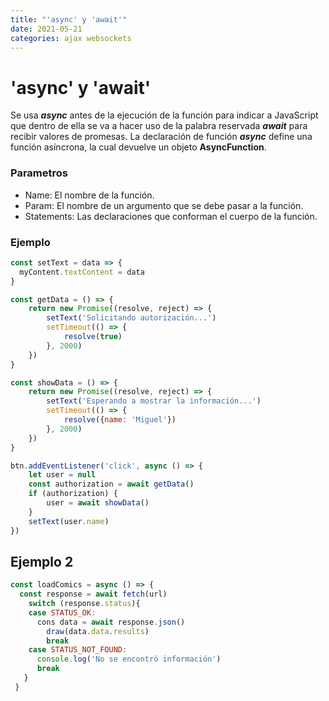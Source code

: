```yaml
---
title: "'async' y 'await'"
date: 2021-05-21
categories: ajax websockets
---
```


# 'async' y 'await'
Se usa **_async_** antes de la ejecución de la función para indicar a JavaScript que dentro de ella se va a hacer uso de la palabra reservada **_await_** para recibir valores de promesas. La declaración de función **_async_** define una función asíncrona, la cual devuelve un objeto **AsyncFunction**.

### Parametros
-   Name: El nombre de la función.
-   Param: El nombre de un argumento que se debe pasar a la función.
-   Statements: Las declaraciones que conforman el cuerpo de la función.

### Ejemplo

````js
const setText = data => {
  myContent.textContent = data
}

const getData = () => {
	return new Promise((resolve, reject) => {
		setText('Solicitando autorización...')
		setTimeout(() => {
    		resolve(true)
  		}, 2000)
	})
}

const showData = () => {
	return new Promise((resolve, reject) => {
		setText('Esperando a mostrar la información...')
		setTimeout(() => {
    		resolve({name: 'Miguel'})
		}, 2000)
	})
}

btn.addEventListener('click', async () => {
	let user = null
	const authorization = await getData()
	if (authorization) {
		user = await showData()
	}
	setText(user.name)
})
````

## Ejemplo 2

````js
const loadComics = async () => {
  const response = await fetch(url)
    switch (response.status){
    case STATUS_OK:
      cons data = await response.json()
        draw(data.data.results)
        break
    case STATUS_NOT_FOUND:
      console.log('No se encontró información')
      break
   }
 }
 ````
 